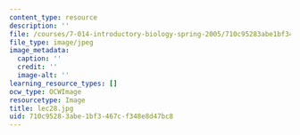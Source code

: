 ```yaml
---
content_type: resource
description: ''
file: /courses/7-014-introductory-biology-spring-2005/710c95283abe1bf3467cf348e8d47bc8_lec28.jpg
file_type: image/jpeg
image_metadata:
  caption: ''
  credit: ''
  image-alt: ''
learning_resource_types: []
ocw_type: OCWImage
resourcetype: Image
title: lec28.jpg
uid: 710c9528-3abe-1bf3-467c-f348e8d47bc8
---
```

